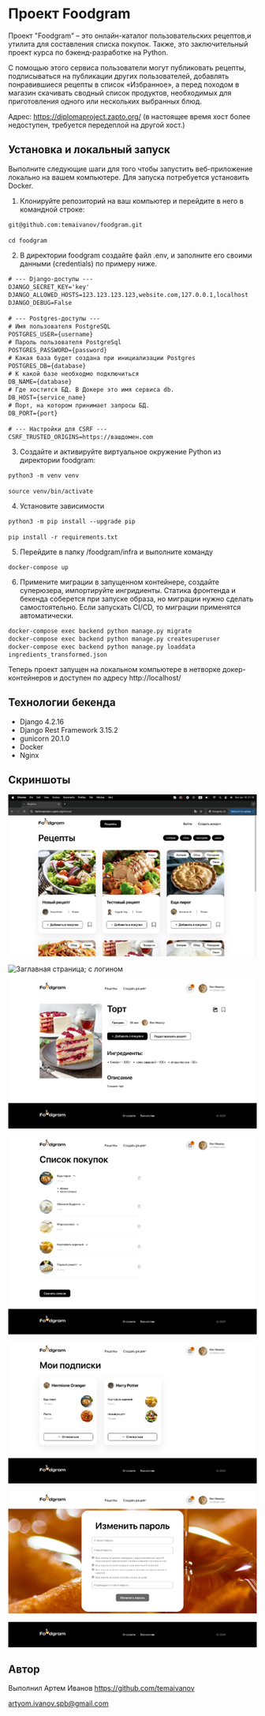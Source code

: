 
# Проект Foodgram

Проект "Foodgram" – это онлайн-каталог пользовательских рецептов,и утилита для составления списка покупок. Также, это заключительный проект курса по бэкенд-разработке на Python. 

С помощью этого сервиса пользователи могут публиковать рецепты, подписываться на публикации других пользователей, добавлять понравившиеся рецепты в список «Избранное», а перед походом в магазин скачивать сводный список продуктов, необходимых для приготовления одного или нескольких выбранных блюд.

Адрес: https://diplomaproject.zapto.org/ (в настоящее время хост более недоступен, требуется передеплой на другой хост.)

## Установка и локальный запуск
Выполните следующие шаги для того чтобы запустить веб-приложение локально на вашем компьютере. Для запуска потребуется установить Docker.

1. Клонируйте репозиторий на ваш компьютер и перейдите в него в командной строке:

```
git@github.com:temaivanov/foodgram.git

cd foodgram
```

2. В директории foodgram cоздайте файл .env, и заполните его своими данными (credentials) по примеру ниже. 
```
# --- Django-доступы ---
DJANGO_SECRET_KEY='key'
DJANGO_ALLOWED_HOSTS=123.123.123.123,website.com,127.0.0.1,localhost
DJANGO_DEBUG=False

# --- Postgres-доступы ---
# Имя пользователя PostgreSQL
POSTGRES_USER={username}
# Пароль пользователя PostgreSql
POSTGRES_PASSWORD={password}
# Какая база будет создана при инициализации Postgres
POSTGRES_DB={database}
# К какой базе необходмо подключиться
DB_NAME={database}
# Где хостится БД. В Докере это имя сервиса db.
DB_HOST={service_name}
# Порт, на котором принимает запросы БД.
DB_PORT={port}

# --- Настройки для CSRF ---
CSRF_TRUSTED_ORIGINS=https://вашдомен.com
```

3. Cоздайте и активируйте виртуальное окружение Python из директории foodgram:
```
python3 -m venv venv

source venv/bin/activate
```

4. Установите зависимости
```
python3 -m pip install --upgrade pip

pip install -r requirements.txt
```

5. Перейдите в папку /foodgram/infra и выполните команду 
 ```
docker-compose up
```

6. Примените миграции в запущенном контейнере, создайте суперюзера, импортируйте ингридиенты.
Статика фронтенда и бекенда соберется при запуске образа, но миграции нужно сделать самостоятельно.
Если запускать CI/CD, то миграции применятся автоматически.
```
docker-compose exec backend python manage.py migrate
docker-compose exec backend python manage.py createsuperuser
docker-compose exec backend python manage.py loaddata ingredients_transformed.json
```

Теперь проект запущен на локальном компьютере в нетворке докер-контейнеров и доступен по адресу http://localhost/


## Технологии бекенда

- Django 4.2.16
- Django Rest Framework 3.15.2
- gunicorn 20.1.0
- Docker
- Nginx



## Скриншоты

![Заглавная страница; без логина](https://github.com/temaivanov/foodgram_images/blob/main/Screenshot%202025-01-19%20at%2021.19.20.png)

![Заглавная страница; c логином](https://github.com/temaivanov/foodgram_images/blob/main/screencapture-diplomaproject-zapto-org-recipes-2024-10-16-11_27_28.png)

![Страница рецепта; c логином](https://github.com/temaivanov/foodgram_images/blob/main/screencapture-diplomaproject-zapto-org-recipes-5-2024-10-16-11_29_33.png)

![Страница списка покупок; c логином](https://github.com/temaivanov/foodgram_images/blob/main/screencapture-diplomaproject-zapto-org-cart-2024-10-16-11_29_01.png)

![Страница подписок; c логином](https://github.com/temaivanov/foodgram_images/blob/main/screencapture-diplomaproject-zapto-org-subscriptions-2024-10-16-11_28_28.png)

![Страница смены пароля; c логином](https://github.com/temaivanov/foodgram_images/blob/main/screencapture-diplomaproject-zapto-org-change-password-2024-10-16-11_28_40.png)


## Автор

Выполнил Артем Иванов https://github.com/temaivanov

artyom.ivanov.spb@gmail.com

